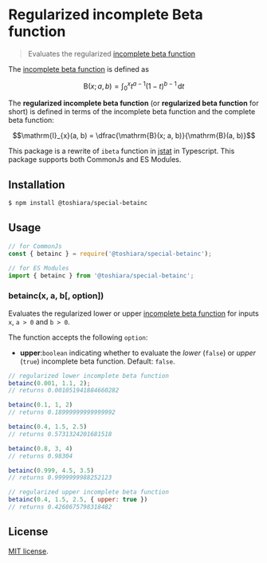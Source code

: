 # Regularized incomplete Beta function

> Evaluates the regularized [incomplete beta function](https://en.wikipedia.org/wiki/Incomplete_beta_function)

The [incomplete beta function](https://en.wikipedia.org/wiki/Beta_function)
 is defined as

```math
\mathrm{B}(x; a, b) = \int_0^x t^{a-1}(1-t)^{b-1}\,\mathrm{d}t
```

The **regularized incomplete beta function**
 (or **regularized beta function** for short) is defined
 in terms of the incomplete beta function and the complete beta function:

```math
\mathrm{I}_{x}(a, b) = \dfrac{\mathrm{B}(x; a, b)}{\mathrm{B}(a, b)}
```


This package is a rewrite of `ibeta` function in
 [jstat](https://www.npmjs.com/package/jstat)
 in Typescript.
This package supports both CommonJs and ES Modules.


## Installation

``` bash
$ npm install @toshiara/special-betainc
```


## Usage

``` javascript
// for CommonJs
const { betainc } = require('@toshiara/special-betainc');

// for ES Modules
import { betainc } from '@toshiara/special-betainc';
```

### betainc(x, a, b[, option])

Evaluates the regularized lower or upper
[incomplete beta function](https://en.wikipedia.org/wiki/Incomplete_beta_function)
 for inputs `x`, `a > 0` and `b > 0`.

The function accepts the following `option`:

* __upper__:`boolean` indicating whether to evaluate
  the *lower* (`false`) or *upper* (`true`) incomplete beta function.
  Default: `false`.

```javascript
// regularized lower incomplete beta function
betainc(0.001, 1.1, 2);
// returns 0.001051941884660282

betainc(0.1, 1, 2)
// returns 0.18999999999999992

betainc(0.4, 1.5, 2.5)
// returns 0.5731324201681518

betainc(0.8, 3, 4)
// returns 0.98304

betainc(0.999, 4.5, 3.5)
// returns 0.9999999988252123

// regularized upper incomplete beta function
betainc(0.4, 1.5, 2.5, { upper: true })
// returns 0.4268675798318482

```


## License

[MIT license](http://opensource.org/licenses/MIT).

